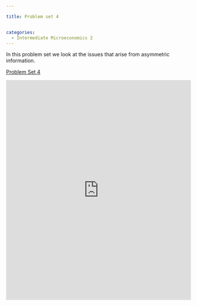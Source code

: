 ```yaml
---

title: Problem set 4


categories:
  - Intermediate Microeconomics 2
---
```

In this problem set we look at the issues that arise from asymmetric information.  


<a title="View Problem Set 4 on Scribd" href="https://www.scribd.com/doc/138360232/Problem-Set-4" >Problem Set 4</a>

<iframe src="https://www.scribd.com/embeds/138360232/content?start_page=1&view_mode=scroll" data-auto-height="false" data-aspect-ratio="undefined" scrolling="no" width="100%" height="600" frameborder="0"></iframe>
